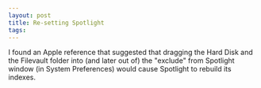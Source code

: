 ```yaml
---
layout: post
title: Re-setting Spotlight
tags: 
---
```

I found an Apple reference that suggested that dragging the Hard Disk and the
Filevault folder into (and later out of) the "exclude" from Spotlight window
(in System Preferences) would cause Spotlight to rebuild its indexes.

